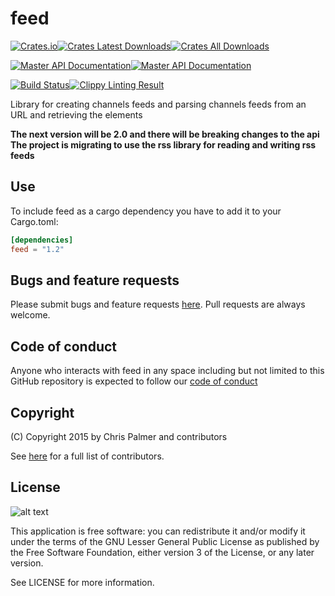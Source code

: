 # feed

[![Crates.io](https://img.shields.io/crates/v/feed.svg?style=flat-square)](https://crates.io/crates/feed)[![Crates Latest Downloads](https://img.shields.io/crates/dv/feed.svg?style=flat-square)](https://crates.io/crates/feed)[![Crates All Downloads](https://img.shields.io/crates/d/feed.svg?style=flat-square)](https://crates.io/crates/feed)

[![Master API Documentation](https://img.shields.io/badge/doc-released-b7410e.svg?style=flat-square)](https://docs.rs/feed/)[![Master API Documentation](https://img.shields.io/badge/doc-master-b7410e.svg?style=flat-square)](http://red-oxide.github.io/feed)

[![Build Status](https://img.shields.io/travis/red-oxide/feed.svg?style=flat-square)](https://travis-ci.org/red-oxide/feed)[![Clippy Linting Result](https://clippy.bashy.io/github/red-oxide/feed/master/badge.svg?style=flat-square)](https://clippy.bashy.io/github/red-oxide/feed/master/log)

Library for creating channels feeds and parsing channels feeds from an URL and retrieving the elements

**The next version will be 2.0 and there will be breaking changes to the api**
**The project is migrating to use the rss library for reading and writing rss feeds**

## Use

To include feed as a cargo dependency you have to add it to your Cargo.toml:
```Toml
[dependencies]
feed = "1.2"
```

## Bugs and feature requests

Please submit bugs and feature requests [here](http://github.com/red-oxide/feed/issues). Pull requests are always welcome.


## Code of conduct

Anyone who interacts with feed in any space including but not limited to
this GitHub repository is expected to follow our [code of conduct](https://github.com/red-oxide/feed/blob/master/code_of_conduct.md)

## Copyright
(C) Copyright 2015 by Chris Palmer and contributors

See [here](https://github.com/red-oxide/feed/graphs/contributors) for a full list of contributors.

## License
![alt text](https://github.com/red-oxide/org/raw/master/LGPLv3.svg.png "LGPLv3")

This application is free software: you can redistribute it and/or modify
it under the terms of the GNU Lesser General Public License as published by
the Free Software Foundation, either version 3 of the License, or any later version.

See LICENSE for more information.
